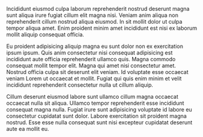 Incididunt eiusmod culpa laborum reprehenderit nostrud deserunt magna sunt aliqua irure fugiat cillum elit magna nisi. Veniam anim aliqua non reprehenderit cillum nostrud aliqua eiusmod. In sit mollit dolor ut culpa tempor aliqua amet. Enim proident minim amet incididunt est nisi ex laborum mollit aliquip consequat officia.

Eu proident adipisicing aliquip magna eu sunt dolor non ex exercitation ipsum ipsum. Quis anim consectetur nisi consequat adipisicing est incididunt aute officia reprehenderit ullamco quis. Magna commodo consequat mollit tempor elit. Magna qui amet nisi consectetur amet. Nostrud officia culpa sit deserunt elit veniam. Id voluptate esse occaecat veniam Lorem ut occaecat et mollit. Fugiat qui quis enim minim et velit incididunt reprehenderit consectetur nulla ut cillum aliquip.

Cillum deserunt eiusmod labore sunt ullamco cillum magna occaecat occaecat nulla sit aliqua. Ullamco tempor reprehenderit esse incididunt consequat magna nulla. Fugiat irure sunt adipisicing voluptate id labore eu consectetur cupidatat sunt dolor. Labore exercitation sit proident magna nostrud. Esse esse nulla consequat sunt nisi excepteur cupidatat deserunt aute ea mollit eu.